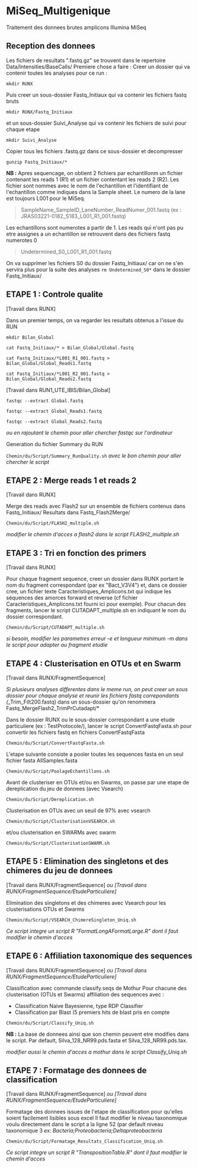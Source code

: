 # MiSeq_Multigenique
Traitement des donnees brutes amplicons Illumina MiSeq

## Reception des donnees

Les fichiers de resultats ".fastq.gz" se trouvent dans le repertoire Data/Intensities/BaseCalls/
Premiere chose a faire : Creer un dossier qui va contenir toutes les analyses pour ce run :

`mkdir RUNX`

Puis creer un sous-dossier Fastq_Initiaux qui va contenir les fichiers fastq bruts

`mkdir RUNX/Fastq_Initiaux`

et un sous-dossier Suivi_Analyse qui va contenir les fichiers de suivi pour chaque etape

`mkdir Suivi_Analyse`

Copier tous les fichiers .fastq.gz dans ce sous-dossier et decompresser

`gunzip Fastq_Initiaux/*`


**NB :** Apres sequencage, on obtient 2 fichiers par echantillonm un fichier contenant les reads 1 (R1) et un fichier contentant les reads 2 (R2). Les fichier sont nommes avec le nom de l'echantillon et l'identifiant de l'echantillon comme indiques dans la Sample sheet. Le numero de la lane est toujours L001 pour le MiSeq.
> SampleName_SampleID_LaneNumber_ReadNumer_001.fastq (ex : JRAS03221-0182_S183_L001_R1_001.fastq)

Les echantillons sont numerotes a partir de 1. Les reads qui n'ont pas pu etre assignes a un echantillon se retrouvent dans des fichiers fastq numerotes 0
> Undetermined_S0_L001_R1_001.fastq

On va supprimer les fichiers S0 du dossier Fastq_Initiaux/ car on ne s'en servira plus pour la suite des analyses
`rm Undetermined_S0*` dans le dossier Fastq_Initiaux/


## ETAPE 1 : Controle qualite
[Travail dans RUNX]

Dans un premier temps, on va regarder les resultats obtenus a l'issue du RUN

`mkdir Bilan_Global`

`cat Fastq_Initiaux/* > Bilan_Global/Global.fastq`

`cat Fastq_Initiaux/*L001_R1_001.fastq > Bilan_Global/Global_Reads1.fastq`

`cat Fastq_Initiaux/*L001_R2_001.fastq > Bilan_Global/Global_Reads2.fastq`

[Travail dans RUN1_UTE_IBIS/Bilan_Global]

`fastqc --extract Global.fastq`

`fastqc --extract Global_Reads1.fastq`

`fastqc --extract Global_Reads2.fastq`

*ou en rajoutant le chemin pour aller chercher fastqc sur l'ordinateur*

Generation du fichier Summary du RUN

`Chemin/du/Script/Summary_RunQuality.sh`
*avec le bon chemin pour aller chercher le script*


## ETAPE 2 : Merge reads 1 et reads 2
[Travail dans RUNX]

Merge des reads avec Flash2 sur un ensemble  de fichiers contenus dans Fastq_Initiaux/
Resultats dans Fastq_Flash2Merge/

`Chemin/du/Script/FLASH2_multiple.sh`

*modifier le chemin d'acces a flash2 dans le script FLASH2_multiple.sh*


## ETAPE 3 : Tri en fonction des primers
[Travail dans RUNX]

Pour chaque fragment sequence, creer un dossier dans RUNX portant le nom du fragment correspondant (par ex "Bact_V3V4") et, dans ce dossier cree, un fichier texte Caracteristiques_Amplicons.txt qui indique les séquences des amorces forward et reverse (cf fichier Caracteristiques_Amplicons.txt fourni ici pour exemple). Pour chacun des fragments, lancer le script CUTADAPT_multiple.sh en indiquant le nom du dossier correspondant.

`Chemin/du/Script/CUTADAPT_multiple.sh`

*si besoin, modifier les parametres erreur -e et longueur minimum -m dans le script pour adapter au fragment etudie*

## ETAPE 4 : Clusterisation en OTUs et en Swarm
[Travail dans RUNX/FragmentSequence]

*Si plusieurs analyses differentes dans le meme run, on peut creer un sous dossier pour chaque analyse et reunir les fichiers fastq correpondants (*_Trim_Filt200.fastq) dans un sous-dossier qu'on renommera Fastq_MergeFlash2_TrimPrCutadapt/*

Dans le dossier RUNX ou le sous-dossier correspondant a une etude particuliere (ex : TestProtocole/), lancer le script ConvertFastqFasta.sh pour convertir les fichiers fastq en fichiers ConvertFastqFasta

`Chemin/du/Script/ConvertFastqFasta.sh`

L'etape suivante consiste a pooler toutes les sequences fasta en un seul fichier fasta AllSamples.fasta

`Chemin/du/Script/PoolageEchantillons.sh`

Avant de clusteriser en OTUs et/ou en Swarms, on passe par une etape de dereplication du jeu de donnees (avec Vsearch)

`Chemin/du/Script/Dereplication.sh`

Clusterisation en OTUs avec un seuil de 97% avec vsearch

`Chemin/du/Script/ClusterisationVSEARCH.sh`

et/ou clusterisation en SWARMs avec swarm

`Chemin/du/Script/ClusterisationSWARM.sh`




## ETAPE 5 : Elimination des singletons et des chimeres du jeu de donnees
[Travail dans RUNX/FragmentSequence] *ou [Travail dans RUNX/FragmentSequence/EtudeParticuliere]*

Elimination des singletons et des chimeres avec Vsearch pour les clusterisations OTUs et Swarms

`Chemin/du/Script/VSEARCH_ChimereSingleton_Uniq.sh`

*Ce script integre un script R "FormatLongAFormatLarge.R" dont il faut modifier le chemin d'acces*


## ETAPE 6 : Affiliation taxonomique des sequences
[Travail dans RUNX/FragmentSequence] *ou [Travail dans RUNX/FragmentSequence/EtudeParticuliere]*

Classification avec commande classify.seqs de Mothur
Pour chacune des clusterisation (OTUs et Swarms) affiliation des sequences avec : 

- Classification Naive Bayesienne, type RDP Classifier
- Classification par Blast (5 premiers hits de blast pris en compte

`Chemin/du/Script/Classify_Uniq.sh`

**NB :** La base de donnees ainsi que son chemin peuvent etre modifies dans le script. Par default, Silva_128_NR99.pds.fasta et Silva_128_NR99.pds.tax.

*modifier aussi le chemin d'acces a mothur dans le script Classify_Uniq.sh*



## ETAPE 7 : Formatage des donnees de classification
[Travail dans RUNX/FragmentSequence] *ou [Travail dans RUNX/FragmentSequence/EtudeParticuliere]*

Formatage des donnees issues de l'etape de classification pour qu'elles soient facilement lisibles sous excel
Il faut modifier le niveau taxonomique voulu directement dans le script a la ligne 52 (par default niveau taxonomique 3 *ex: Bacteria;Proteobacteria;Deltaproteobacteria*

`Chemin/du/Script/Formatage_Resultats_Classification_Uniq.sh`

*Ce script integre un script R "TranspositionTable.R" dont il faut modifier le chemin d'acces*


